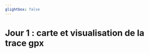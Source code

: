 ```yaml
---
glightbox: false
---
```


# Jour 1 : carte et visualisation de la trace gpx

<style> #map { width: auto; height: 400px; margin: 0;} </style>

<div id="map"></div>

<script> 
var mygpxurl = "/f3/fr/assets/gpx/GPX1.gpx";
</script>

<script src="/f3/fr/javascripts/mygpx.js"> </script>
